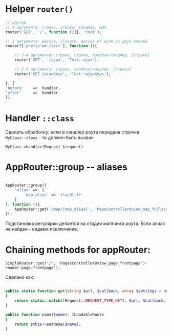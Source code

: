 # Helper `router()`

```php
// роутер
// 4 аргумента: строка, строка, хэндлер, имя
router('GET', '/', function (){}, 'root');

// 3 аргумента: массив, closure, массив от нуля до двух ключей
router(['prefix'=>'/test'], function (){

    // 3-4 аргумента: строка, строка, коллбэк/хэндлер, [строка]
    router('GET', '/ajax', 'Test::ajax');

    // 2-3 аргумента: строка, коллбэк/хэндлер, [строка]
    router('GET /ajaxKeys', 'Test::ajaxKeys');

}, [
'before'    =>  handler,
'after'     =>  handler
]);
```

# Handler `::class`

Сделать обработку: если в хэндлер роута передана строчка `MyClass::class` - то должен быть вызван 

`MyClass->handler(Request $request)`

# AppRouter::group -- aliases

```php

AppRouter::group([
    'alias' =>  [
        'map_alias' => '[\w\d\.]+'
    ]
], function (){
    AppRouter::get('/map/{map_alias}', 'MapsController@view_map_fullscreen');
});
```
Подстановка регулярки делается на стадии маппинга роута. Если алиас не найден - кидаем исключение.

# Chaining methods for appRouter:

```
SimpleRouter::get('/', 'PagesController@view_page_frontpage')->name('page.frontpage');
```

Сделано как:

```php

public static function get(string $url, $callback, array $settings = null): IRoute
{
    return static::match([Request::REQUEST_TYPE_GET], $url, $callback, $settings);
}

public function name($name): ILoadableRoute
{
    return $this->setName($name);
}
```


